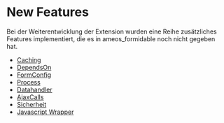New Features
============

Bei der Weiterentwicklung der Extension wurden eine Reihe zusätzliches Features implementiert, die es in ameos_formidable noch nicht gegeben hat. 

- [Caching](Caching.md)
- [DependsOn](DependsOn.md)
- [FormConfig](FormConfig.md)
- [Process](Process.md)
- [Datahandler](Datahandler.md)
- [AjaxCalls](AjaxCalls.md)
- [Sicherheit](Sicherheit.md)
- [Javascript Wrapper](Jswrapper.md)

